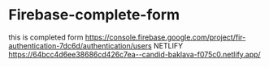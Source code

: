 # Firebase-complete-form
this is completed form
https://console.firebase.google.com/project/fir-authentication-7dc6d/authentication/users
NETLIFY
https://64bcc4d6ee38686cd426c7ea--candid-baklava-f075c0.netlify.app/
